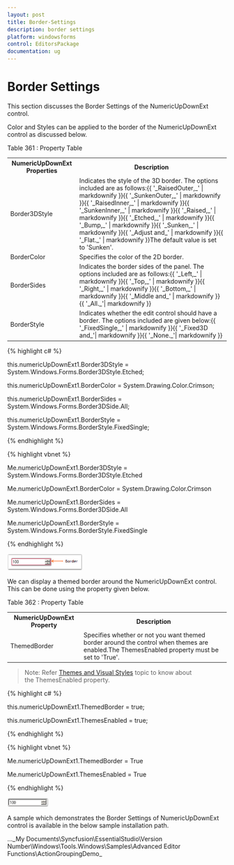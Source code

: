 ```yaml
---
layout: post
title: Border-Settings
description: border settings
platform: windowsforms
control: EditorsPackage
documentation: ug
---
```


# Border Settings

This section discusses the Border Settings of the NumericUpDownExt control.

Color and Styles can be applied to the border of the NumericUpDownExt control as discussed below.

Table 361 : Property Table

<table>
<tr>
<th>
NumericUpDownExt Properties</th><th>
Description</th></tr>
<tr>
<td>
Border3DStyle</td><td>
Indicates the style of the 3D border. The options included are as follows:{{ '_RaisedOuter,_' | markdownify }}{{ '_SunkenOuter,_' | markdownify }}{{ '_RaisedInner,_' | markdownify }}{{ '_SunkenInner,_' | markdownify }}{{ '_Raised,_' | markdownify }}{{ '_Etched,_' | markdownify }}{{ '_Bump,_' | markdownify }}{{ '_Sunken,_' | markdownify }}{{ '_Adjust and_' | markdownify }}{{ '_Flat._' | markdownify }}The default value is set to 'Sunken'.</td></tr>
<tr>
<td>
BorderColor</td><td>
Specifies the color of the 2D border.</td></tr>
<tr>
<td>
BorderSides</td><td>
Indicates the border sides of the panel. The options included are as follows:{{ '_Left,_' | markdownify }}{{ '_Top,_' | markdownify }}{{ '_Right,_' | markdownify }}{{ '_Bottom,_' | markdownify }}{{ '_Middle and_' | markdownify }}{{ '_All._'| markdownify }}</td></tr>
<tr>
<td>
BorderStyle</td><td>
Indicates whether the edit control should have a border. The options included are given below:{{ '_FixedSingle,_' | markdownify }}{{ '_Fixed3D and_'| markdownify }}{{ '_None._'| markdownify }}</td></tr>
</table>


{% highlight c# %}



this.numericUpDownExt1.Border3DStyle = System.Windows.Forms.Border3DStyle.Etched;

this.numericUpDownExt1.BorderColor = System.Drawing.Color.Crimson;

this.numericUpDownExt1.BorderSides = System.Windows.Forms.Border3DSide.All;

this.numericUpDownExt1.BorderStyle = System.Windows.Forms.BorderStyle.FixedSingle;

{% endhighlight %}

{% highlight vbnet %}



Me.numericUpDownExt1.Border3DStyle = System.Windows.Forms.Border3DStyle.Etched

Me.numericUpDownExt1.BorderColor = System.Drawing.Color.Crimson

Me.numericUpDownExt1.BorderSides = System.Windows.Forms.Border3DSide.All

Me.numericUpDownExt1.BorderStyle = System.Windows.Forms.BorderStyle.FixedSingle

{% endhighlight %}

![](Border-Settings_images/Border-Settings_img1.png)



We can display a themed border around the NumericUpDownExt control. This can be done using the property given below.

Table 362 : Property Table

<table>
<tr>
<th>
NumericUpDownExt Property</th><th>
Description</th></tr>
<tr>
<td>
ThemedBorder</td><td>
Specifies whether or not you want themed border around the control when themes are enabled.The ThemesEnabled property must be set to 'True'.</td></tr>
</table>

> Note: Refer [Themes and Visual Styles](http://docs.syncfusion.com/windowsforms/tools/EditorsPackage/ButtonControls/ButtonAdv/Buttonadvappearnce#visualstyles ) topic to know about the ThemesEnabled property.

{% highlight c# %}



this.numericUpDownExt1.ThemedBorder = true;

this.numericUpDownExt1.ThemesEnabled = true;

{% endhighlight %}

{% highlight vbnet %}



Me.numericUpDownExt1.ThemedBorder = True

Me.numericUpDownExt1.ThemesEnabled = True

{% endhighlight %}


![](Border-Settings_images/Border-Settings_img3.png)



A sample which demonstrates the Border Settings of NumericUpDownExt control is available in the below sample installation path.

…\_My Documents\Syncfusion\EssentialStudio\Version Number\Windows\Tools.Windows\Samples\Advanced Editor Functions\ActionGroupingDemo_

